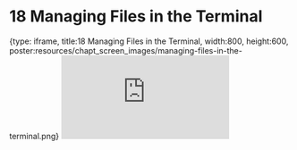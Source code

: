 # 18 Managing Files in the Terminal
 
{type: iframe, title:18 Managing Files in the Terminal, width:800, height:600, poster:resources/chapt_screen_images/managing-files-in-the-terminal.png}
![](https://datatrail-jhu.github.io/DataTrail_ReOrg/no_toc/managing-files-in-the-terminal.html)
 

 
